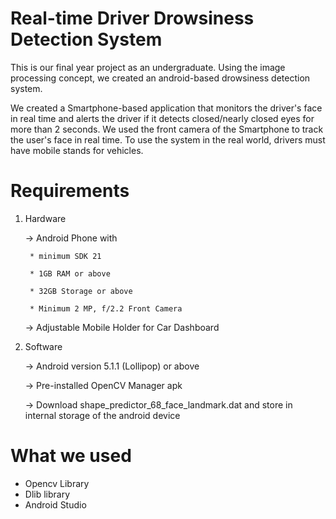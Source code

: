 # Real-time Driver Drowsiness Detection System

This is our final year project as an undergraduate. Using the image processing concept, we created an android-based drowsiness detection system.

We created a Smartphone-based application that monitors the driver's face in real time and alerts the driver if it detects closed/nearly closed eyes for more than 2 seconds. We used the front camera of the Smartphone to track the user's face in real time. To use the system in the real world, drivers must have mobile stands for vehicles. 


# Requirements

1. Hardware

    -> Android Phone with
    
        * minimum SDK 21
        
        * 1GB RAM or above
        
        * 32GB Storage or above
        
        * Minimum 2 MP, f/2.2 Front Camera
    ->  Adjustable Mobile Holder for Car Dashboard

2. Software

    -> Android version 5.1.1 (Lollipop) or above
    
    -> Pre-installed OpenCV Manager apk
    
    -> Download shape_predictor_68_face_landmark.dat and store in internal storage of the android device


# What we used
- Opencv Library
- Dlib library
- Android Studio








